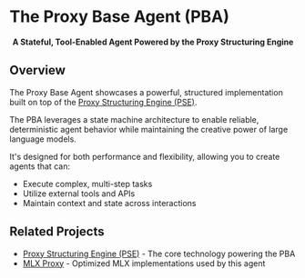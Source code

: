 # The Proxy Base Agent (PBA)

<p align="center">
  <strong>A Stateful, Tool-Enabled Agent Powered by the Proxy Structuring Engine</strong>
</p>

## Overview

The Proxy Base Agent showcases a powerful, structured implementation built on top of the [Proxy Structuring Engine (PSE)](https://github.com/TheProxyCompany/proxy-structuring-engine).

The PBA leverages a state machine architecture to enable reliable, deterministic agent behavior while maintaining the creative power of large language models.

It's designed for both performance and flexibility, allowing you to create agents that can:

- Execute complex, multi-step tasks
- Utilize external tools and APIs
- Maintain context and state across interactions

## Related Projects

- [Proxy Structuring Engine (PSE)](https://github.com/TheProxyCompany/proxy-structuring-engine) - The core technology powering the PBA
- [MLX Proxy](https://github.com/TheProxyCompany/mlx-proxy) - Optimized MLX implementations used by this agent
